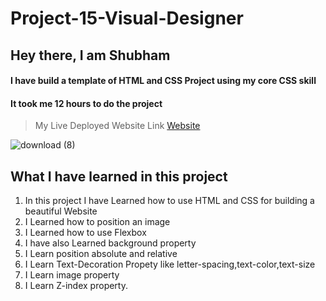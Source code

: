 # Project-15-Visual-Designer

## Hey there, I am Shubham

#### I have build a template of HTML and CSS Project using my core CSS skill
#### It took me 12 hours to do the project

> My Live Deployed Website Link [Website](https://stirring-marzipan-25ed42.netlify.app)  


![download (8)](https://user-images.githubusercontent.com/101961231/182021128-9f5c5edc-8b22-45e4-8d26-a853b6d7cae6.png)


 ## What I have learned in this project

1. In this project I have Learned how to use HTML and CSS for building a beautiful Website  
2. I Learned how to position an image   
3. I Learned how to use Flexbox  
4. I have also Learned background property  
5. I Learn position absolute and relative  
6. I Learn Text-Decoration Propety like letter-spacing,text-color,text-size  
7. I Learn image property
8. I Learn Z-index property.
